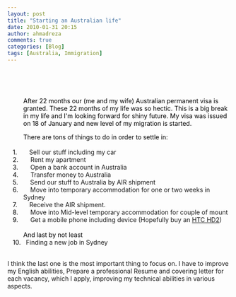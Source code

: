 ```yaml
---
layout: post
title: "Starting an Australian life"
date: 2010-01-31 20:15
author: ahmadreza
comments: true
categories: [Blog]
tags: [Australia, Immigration]
---
```



 

<p style="font-family:Calibri;font-size:11pt;margin:0 0 0 .375in;"> 

<p class="MsoNormal" style="line-height:normal;margin:0 0 .0001pt 27pt;">
<p class="MsoNormal" style="margin-left:27pt;"><span style="color:black;">After 22 months our (me and my wife) Australian permanent visa is granted. These 22 months of my life was so hectic. This is a big break in my life and I'm looking forward for shiny future. My visa was issued on 18 of January and new level of my migration is started.</span><span></span>

<p class="MsoNormal" style="line-height:normal;margin:0 0 .0001pt 27pt;"><span><span style="color:black;">There are tons of things to do in order to settle in:</span></span><span></span>

<p class="MsoNormal" style="line-height:normal;margin:0 0 .0001pt 27pt;"><span><span style="color:black;"> </span></span><span></span>

<p class="MsoNormal" style="text-indent:-.25in;line-height:normal;vertical-align:middle;margin:0 0 .0001pt 27pt;"><span><span><span style="color:black;">1.<span>      <span> </span></span></span></span><span>Sell our stuff including my car</span></span><span></span>

<p class="MsoNormal" style="text-indent:-.25in;line-height:normal;vertical-align:middle;margin:0 0 .0001pt 27pt;"><span><span><span style="color:black;">2.<span>      <span> </span></span></span></span><span>Rent my apartment</span></span><span></span>

<p class="MsoNormal" style="text-indent:-.25in;line-height:normal;vertical-align:middle;margin:0 0 .0001pt 27pt;"><span><span><span style="color:black;">3.<span>      <span> </span></span></span></span><span>Open a bank account in Australia</span></span><span></span>

<p class="MsoNormal" style="text-indent:-.25in;line-height:normal;vertical-align:middle;margin:0 0 .0001pt 27pt;"><span><span><span style="color:black;">4.<span>      <span> </span></span></span></span><span>Transfer<span> <span>money</span></span> to Australia</span></span><span></span>

<p class="MsoNormal" style="text-indent:-.25in;line-height:normal;vertical-align:middle;margin:0 0 .0001pt 27pt;"><span><span><span style="color:black;">5.<span>      <span> </span></span></span></span><span>Send our stuff to Australia by AIR shipment</span></span><span></span>

<p class="MsoNormal" style="text-indent:-.25in;line-height:normal;vertical-align:middle;margin:0 0 .0001pt 27pt;"><span><span><span style="color:black;">6.<span>      <span> </span></span></span></span><span>Move into temporary accommodation for one or two weeks in Sydney</span></span><span></span>

<p class="MsoNormal" style="text-indent:-.25in;line-height:normal;vertical-align:middle;margin:0 0 .0001pt 27pt;"><span><span><span style="color:black;">7.<span>      <span> </span></span></span></span><span>Receive the AIR shipment.</span></span><span></span>

<p class="MsoNormal" style="text-indent:-.25in;line-height:normal;vertical-align:middle;margin:0 0 .0001pt 27pt;"><span><span><span style="color:black;">8.<span>      <span> </span></span></span></span><span>Move into Mid-level temporary accommodation for couple of mount</span></span><span></span>

<p class="MsoNormal" style="text-indent:-.25in;line-height:normal;vertical-align:middle;margin:0 0 .0001pt 27pt;"><span><span><span style="color:black;">9.<span>      <span> </span></span></span></span><span>Get a mobile phone including device (Hopefully buy an<span> </span></span><a href="https://www.htc.com/us/products/t-mobile-hd2" target="_blank">HTC HD2</a><span>)</span></span><span></span>

<p class="MsoNormal" style="line-height:normal;margin:0 0 .0001pt 27pt;"><span><span style="color:black;"> </span></span><span></span>

<p class="MsoNormal" style="line-height:normal;margin:0 0 .0001pt 27pt;"><span><span style="color:black;">And last by not least</span></span><span></span>

<p class="MsoNormal" style="text-indent:-.25in;line-height:normal;vertical-align:middle;margin:0 0 .0001pt 27pt;"><span><span><span style="color:black;">10.<span>  <span> </span></span></span></span><span>Finding a new job in Sydney</span></span><span></span>

<p class="MsoNormal" style="line-height:normal;margin:0 0 .0001pt 27pt;"><span><span style="color:black;"> </span></span><span></span>

<span><span>I think the last one is the most important thing to focus on. I have to improve my English abilities, Prepare a professional Resume and covering letter for each vacancy, which I apply, improving my technical abilities in various aspects.</span></span>

<p class="MsoNormal"> 



 



 

